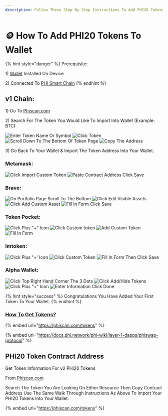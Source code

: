 ```yaml
---
description: Follow These Step By Step Instructions To Add PHI20 Tokens To Any Wallet
---
```


# 🪙 How To Add PHI20 Tokens To Wallet

{% hint style="danger" %}
Prerequisite:&#x20;

1\) [Wallet](../../) Installed On Device&#x20;

2\) Connected To [PHI Smart Chain](./)
{% endhint %}

## v1 Chain:

1\) Go To [Phiscan.com](https://phiscan.com)

2\) Search For The Token You Would Like To Import Into Wallet (Example: BTC)

![Enter Token Name Or Symbol](../../../../.gitbook/assets/IMG\_4691.jpg) ![Click Token](../../../../.gitbook/assets/IMG\_4692.jpg) ![Scroll Down To The Bottom Of Token Page](../../../../.gitbook/assets/IMG\_4693.jpg) ![Copy The Address](../../../../.gitbook/assets/IMG\_4694.jpg)

3\)  Go Back To Your Wallet & Import The Token Address Into Your Wallet.

### &#x20;Metamask:

![Click Import Custom Token](../../../../.gitbook/assets/IMG\_4696.jpg) ![Paste Contract Address Click Save](../../../../.gitbook/assets/IMG\_4697.jpg)

### Brave:

![On Portfolio Page Scroll To The Bottom](<../../../../.gitbook/assets/IMG\_4703 2.jpg>) ![Click Edit Visible Assets](../../../../.gitbook/assets/IMG\_4704.jpg) ![Click Add Custom Asset](../../../../.gitbook/assets/IMG\_4695.jpg) ![Fill In Form Click Save](../../../../.gitbook/assets/IMG\_4698.jpg)

### Token Pocket:

![Click Plus "+" Icon ](../../../../.gitbook/assets/IMG\_4699.jpg) ![Click Custom token](../../../../.gitbook/assets/IMG\_4700.jpg) ![Add Custom Token](../../../../.gitbook/assets/IMG\_4701.jpg) ![Fill In Form](../../../../.gitbook/assets/IMG\_4702.jpg)

### Imtoken:

![Click Plus "+' Icon](../../../../.gitbook/assets/IMG\_4718.jpg) ![Click Custom Token](../../../../.gitbook/assets/IMG\_4719.jpg) ![Fill In Form Then Click Save](../../../../.gitbook/assets/IMG\_4720.jpg)

### Alpha Wallet:

![Click Top Right Hand Corner The 3 Dots](../../../../.gitbook/assets/IMG\_4722.jpg) ![Click Add/Hide Tokens](../../../../.gitbook/assets/IMG\_4723.jpg) ![Click Plus "+" Icon](../../../../.gitbook/assets/IMG\_4724.jpg) ![Enter Information Click Done](../../../../.gitbook/assets/IMG\_4726.jpg)

{% hint style="success" %}
&#x20;Congratulations You Have Added Your First Token To Your Wallet.
{% endhint %}

### [How To Get Tokens? ](https://phiscan.com/tokens)

{% embed url="https://phiscan.com/tokens" %}

{% embed url="https://docs.phi.network/phi-wiki/layer-1-dapps/phiswap-protocol" %}

## PHI20 Token Contract Address

Get Token Information For v2 PHI20 Tokens&#x20;

From [Phiscan.com](https://phiscan.com)&#x20;

Search The Token You Are Looking On Either Resource Then Copy Contract Address Use The Same Walk Through Instructions As Above To Import Your PHI20 Tokens Into Your Wallet.&#x20;

{% embed url="https://phiscan.com/tokens" %}
